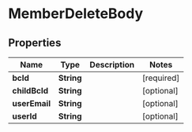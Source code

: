 # MemberDeleteBody

## Properties
Name | Type | Description | Notes
------------ | ------------- | ------------- | -------------
**bcId** | **String** |  |[required]  
**childBcId** | **String** |  |  [optional]
**userEmail** | **String** |  |  [optional]
**userId** | **String** |  |  [optional]

